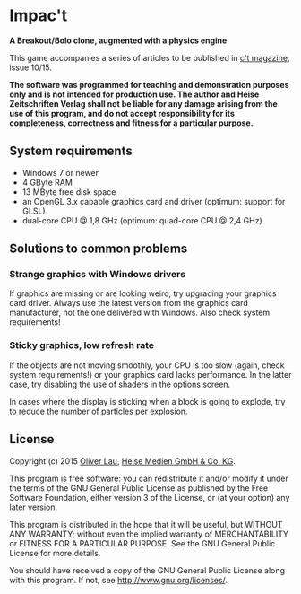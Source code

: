 # Impac't

**A Breakout/Bolo clone, augmented with a physics engine**

This game accompanies a series of articles to be published in [c't magazine](http://www.ct.de/), issue 10/15.

__The software was programmed for teaching and demonstration purposes only
and is not intended for production use. The author and Heise Zeitschriften
Verlag shall not be liable for any damage arising from the use of this program,
and do not accept responsibility for its completeness, correctness and fitness
for a particular purpose.__


## System requirements

 - Windows 7 or newer
 - 4 GByte RAM
 - 13 MByte free disk space
 - an OpenGL 3.x capable graphics card and driver (optimum: support for GLSL)
 - dual-core CPU @ 1,8 GHz (optimum: quad-core CPU @ 2,4 GHz)


## Solutions to common problems

### Strange graphics with Windows drivers

If graphics are missing or are looking weird, try upgrading your graphics card driver.
Always use the latest version from the graphics card manufacturer, not the one delivered
with Windows. Also check system requirements!


### Sticky graphics, low refresh rate

If the objects are not moving smoothly, your CPU is too slow (again, check system requirements!) or your
graphics card lacks performance. In the latter case, try disabling the use of shaders in the options screen.

In cases where the display is sticking when a block is going to explode,
try to reduce the number of particles per explosion.


## License

Copyright (c) 2015 [Oliver Lau](mailto:ola@ct.de), <a href="http://www.heise.de/">Heise Medien GmbH & Co. KG</a>.

This program is free software: you can redistribute it and/or modify
it under the terms of the GNU General Public License as published by
the Free Software Foundation, either version 3 of the License, or
(at your option) any later version.

This program is distributed in the hope that it will be useful,
but WITHOUT ANY WARRANTY; without even the implied warranty of
MERCHANTABILITY or FITNESS FOR A PARTICULAR PURPOSE.  See the
GNU General Public License for more details.

You should have received a copy of the GNU General Public License
along with this program. If not, see
<a href="http://www.gnu.org/licenses/">http://www.gnu.org/licenses/</a>.
